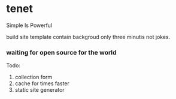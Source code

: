 # tenet
Simple Is Powerful

build site template contain backgroud only three minutis not jokes.

### waiting for open source for the world


Todo:
1. collection form
2. cache for times faster
3. static site generator
